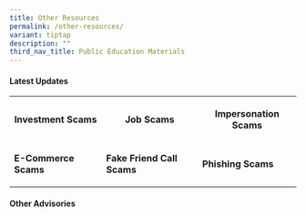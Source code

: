 ```yaml
---
title: Other Resources
permalink: /other-resources/
variant: tiptap
description: ""
third_nav_title: Public Education Materials
---
```

<h4><strong>Latest Updates</strong></h4>
<table style="minWidth: 75px">
<colgroup>
<col>
<col>
<col>
</colgroup>
<tbody>
<tr>
<th rowspan="1" colspan="1">
<p><strong>Investment Scams</strong>
</p>
</th>
<th rowspan="1" colspan="1">
<p><strong>Job Scams</strong>
</p>
</th>
<th rowspan="1" colspan="1">
<p><strong>Impersonation Scams</strong>
</p>
</th>
</tr>
<tr>
<td rowspan="1" colspan="1">
<p><strong>E-Commerce Scams</strong>
</p>
</td>
<td rowspan="1" colspan="1">
<p><strong>Fake Friend Call Scams</strong>
</p>
</td>
<td rowspan="1" colspan="1">
<p><strong>Phishing Scams</strong>
</p>
</td>
</tr>
</tbody>
</table>
<h4><strong>Other Advisories</strong></h4>
<p></p>
<p></p>
<p></p>